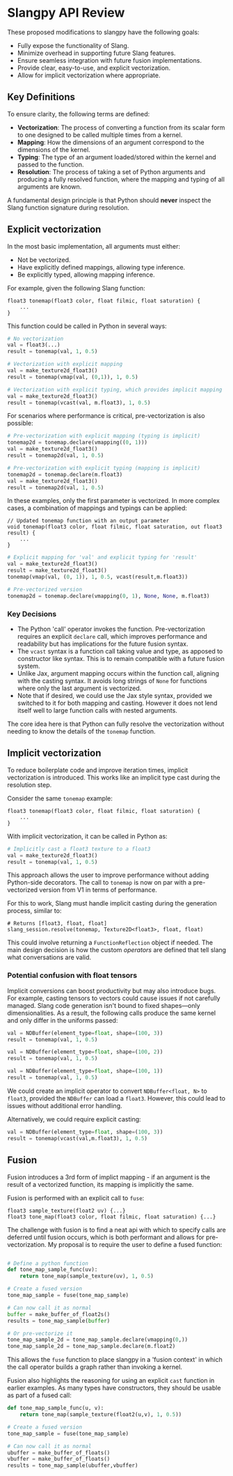 # Slangpy API Review

These proposed modifications to slangpy have the following goals:
- Fully expose the functionality of Slang.
- Minimize overhead in supporting future Slang features.
- Ensure seamless integration with future fusion implementations.
- Provide clear, easy-to-use, and explicit vectorization.
- Allow for implicit vectorization where appropriate.

## Key Definitions
To ensure clarity, the following terms are defined:
- **Vectorization**: The process of converting a function from its scalar form to one designed to be called multiple times from a kernel.
- **Mapping**: How the dimensions of an argument correspond to the dimensions of the kernel.
- **Typing**: The type of an argument loaded/stored within the kernel and passed to the function.
- **Resolution**: The process of taking a set of Python arguments and producing a fully resolved function, where the mapping and typing of all arguments are known.

A fundamental design principle is that Python should **never** inspect the Slang function signature during resolution.

## Explicit vectorization

In the most basic implementation, all arguments must either:
- Not be vectorized.
- Have explicitly defined mappings, allowing type inference.
- Be explicitly typed, allowing mapping inference.

For example, given the following Slang function:

```slang
float3 tonemap(float3 color, float filmic, float saturation) {
    ...
}
```

This function could be called in Python in several ways:

```python
# No vectorization
val = float3(...)
result = tonemap(val, 1, 0.5)

# Vectorization with explicit mapping
val = make_texture2d_float3()
result = tonemap(vmap(val, (0,1)), 1, 0.5)

# Vectorization with explicit typing, which provides implicit mapping
val = make_texture2d_float3()
result = tonemap(vcast(val, m.float3), 1, 0.5)

```

For scenarios where performance is critical, pre-vectorization is also possible:

```python
# Pre-vectorization with explicit mapping (typing is implicit)
tonemap2d = tonemap.declare(vmapping((0, 1)))
val = make_texture2d_float3()
result = tonemap2d(val, 1, 0.5)

# Pre-vectorization with explicit typing (mapping is implicit)
tonemap2d = tonemap.declare(m.float3)
val = make_texture2d_float3()
result = tonemap2d(val, 1, 0.5)
```

In these examples, only the first parameter is vectorized. In more complex cases, a combination of mappings and typings can be applied:

```slang
// Updated tonemap function with an output parameter
void tonemap(float3 color, float filmic, float saturation, out float3 result) {
    ...
}
```

```python
# Explicit mapping for 'val' and explicit typing for 'result'
val = make_texture2d_float3()
result = make_texture2d_float3()
tonemap(vmap(val, (0, 1)), 1, 0.5, vcast(result,m.float3))

# Pre-vectorized version
tonemap2d = tonemap.declare(vmapping(0, 1), None, None, m.float3)
```

### Key Decisions
- The Python 'call' operator invokes the function. Pre-vectorization requires an explicit `declare` call, which improves performance and readability but has implications for the future fusion syntax.
- The `vcast` syntax is a function call taking value and type, as apposed to constructor like syntax. This is to remain compatible with a future fusion system.
- Unlike Jax, argument mapping occurs within the function call, aligning with the casting syntax. It avoids long strings of `None` for functions where only the last argument is vectorized.
- Note that if desired, we could use the Jax style syntax, provided we switched to it for both mapping and casting. However it does not lend itself well to large function calls with nested arguments.

The core idea here is that Python can fully resolve the vectorization without needing to know the details of the `tonemap` function.

## Implicit vectorization

To reduce boilerplate code and improve iteration times, implicit vectorization is introduced. This works like an implicit type cast during the resolution step.

Consider the same `tonemap` example:

```slang
float3 tonemap(float3 color, float filmic, float saturation) {
    ...
}
```

With implicit vectorization, it can be called in Python as:

```python
# Implicitly cast a float3 texture to a float3
val = make_texture2d_float3()
result = tonemap(val, 1, 0.5)
```

This approach allows the user to improve performance without adding Python-side decorators. The call to `tonemap` is now on par with a pre-vectorized version from V1 in terms of performance.

For this to work, Slang must handle implicit casting during the generation process, similar to:

```pseudocode
# Returns [float3, float, float]
slang_session.resolve(tonemap, Texture2D<float3>, float, float)
```

This could involve returning a `FunctionReflection` object if needed. The main design decision is how the custom *operators* are defined that tell slang what conversations are valid.


### Potential confusion with float tensors

Implicit conversions can boost productivity but may also introduce bugs. For example, casting tensors to vectors could cause issues if not carefully managed. Slang code generation isn't bound to fixed shapes—only dimensionalities. As a result, the following calls produce the same kernel and only differ in the uniforms passed:

```python
val = NDBuffer(element_type=float, shape=(100, 3))
result = tonemap(val, 1, 0.5)

val = NDBuffer(element_type=float, shape=(100, 2))
result = tonemap(val, 1, 0.5)

val = NDBuffer(element_type=float, shape=(100, 1))
result = tonemap(val, 1, 0.5)
```

We could create an implicit operator to convert `NDBuffer<float, N>` to `float3`, provided the `NDBuffer` can load a `float3`. However, this could lead to issues without additional error handling.

Alternatively, we could require explicit casting:

```python
val = NDBuffer(element_type=float, shape=(100, 3))
result = tonemap(vcast(val,m.float3), 1, 0.5)
```

## Fusion

Fusion introduces a 3rd form of implict mapping - if an argument is the result of a vectorized function, its mapping is implicitly the same.

Fusion is performed with an explicit call to `fuse`:

```slang
float3 sample_texture(float2 uv) {...}
float3 tone_map(float3 color, float filmic, float saturation) {...}
```

The challenge with fusion is to find a neat api with which to specify calls are deferred until fusion occurs, which is both performant and allows for pre-vectorization. My proposal is to require the user to define a fused function:

```python

# Define a python function
def tone_map_sample_func(uv):
    return tone_map(sample_texture(uv), 1, 0.5)

# Create a fused version
tone_map_sample = fuse(tone_map_sample)

# Can now call it as normal
buffer = make_buffer_of_float2s()
results = tone_map_sample(buffer)

# Or pre-vectorize it
tone_map_sample_2d = tone_map_sample.declare(vmapping(0,))
tone_map_sample_2d = tone_map_sample.declare(m.float2)
```

This allows the `fuse` function to place slangpy in a 'fusion context' in which the call operator builds a graph rather than invoking a kernel.

Fusion also highlights the reasoning for using an explicit `cast` function in earlier examples. As many types have constructors, they should be usable as part of a fused call:

```python
def tone_map_sample_func(u, v):
    return tone_map(sample_texture(float2(u,v), 1, 0.5))

# Create a fused version
tone_map_sample = fuse(tone_map_sample)

# Can now call it as normal
ubuffer = make_buffer_of_floats()
vbuffer = make_buffer_of_floats()
results = tone_map_sample(ubuffer,vbuffer)
```
